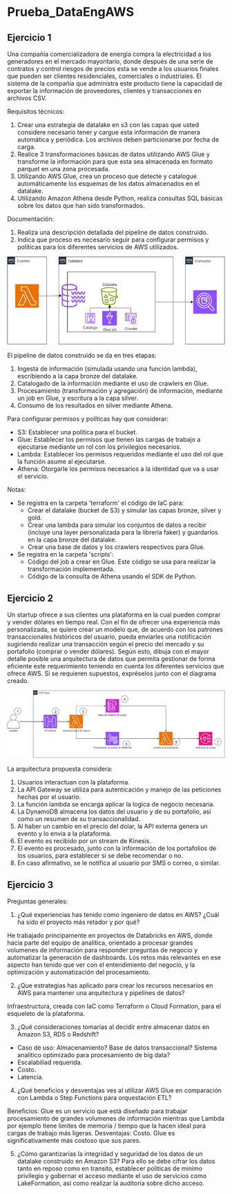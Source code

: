 # Prueba_DataEngAWS


## Ejercicio 1
Una compañía comercializadora de energía compra la electricidad a los generadores en el mercado
mayoritario, donde después de una serie de contratos y control riesgos de precios esta se vende a los
usuarios finales que pueden ser clientes residenciales, comerciales o industriales.
El sistema de la compañía que administra este producto tiene la capacidad de exportar la información
de proveedores, clientes y transacciones en archivos CSV.

Requisitos técnicos:
1. Crear una estrategia de datalake en s3 con las capas que usted considere necesario tener y cargue esta
información de manera automática y periódica. Los archivos deben particionarse por fecha de carga.
2. Realice 3 transformaciones básicas de datos utilizando AWS Glue y transforme la información para que
esta sea almacenada en formato parquet en una zona procesada.
3. Utilizando AWS Glue, crea un proceso que detecte y catalogue automáticamente los esquemas de los
datos almacenados en el datalake.
4. Utilizando Amazon Athena desde Python, realiza consultas SQL básicas sobre los datos que han sido
transformados.

Documentación:
1. Realiza una descripción detallada del pipeline de datos construido.
2. Indica que proceso es necesario seguir para configurar permisos y políticas para los diferentes servicios
de AWS utilizados.

![alt text](imagenes/punto1.png)

El pipeline de datos construido se da en tres etapas:
1. Ingesta de información (simulada usando una función lambda), escribiendo a la capa bronze del datalake.
2. Catalogado de la información mediante el uso de crawlers en Glue.
3. Procesamiento (transformación y agregación) de información, mediante un job en Glue, y escritura a la capa silver.
4. Consumo de los resultados en silver mediante Athena.

Para configurar permisos y políticas hay que considerar:
- S3: Establecer una politica para el bucket.
- Glue: Establecer los permisos que tienen las cargas de trabajo a ejecutarse mediante un rol con los privilegios necesarios. 
- Lambda: Establecer los permisos requeridos mediante el uso del rol que la función asume al ejecutarse.
- Athena: Otorgarle los permisos necesarios a la identidad que va a usar el servicio.

Notas:
- Se registra en la carpeta 'terraform' el código de IaC para:
    - Crear el datalake (bucket de S3) y simular las capas bronze, silver y gold.
    - Crear una lambda para simular los conjuntos de datos a recibir (incluye una layer personalizada para la libreria faker) y guardarlos en la capa bronze del datalake.
    - Crear una base de datos y los crawlers respectivos para Glue.
- Se registra en la carpeta 'scripts':
    - Código del job a crear en Glue. Este código se usa para realizar la transformación implementada.
    - Código de la consulta de Athena usando el SDK de Python.

## Ejercicio 2
Un startup ofrece a sus clientes una plataforma en la cual pueden comprar y vender dólares en tiempo
real. Con el fin de ofrecer una experiencia más personalizada, se quiere crear un modelo que, de
acuerdo con los patrones transaccionales históricos del usuario, pueda enviarles una notificación
sugiriendo realizar una transacción según el precio del mercado y su portafolio (comprar o vender
dólares).
Según esto, dibuja con el mayor detalle posible una arquitectura de datos que permita gestionar de
forma eficiente este requerimiento teniendo en cuenta los diferentes servicios que ofrece AWS. Si se
requieren supuestos, expréselos junto con el diagrama creado.

![alt text](imagenes/punto2.png)

La arquitectura propuesta considera:
1. Usuarios interactuan con la plataforma.
2. La API Gateway se utiliza para autenticación y manejo de las peticiones hechas por el usuario.
3. La función lambda se encarga aplicar la logica de negocio necesaria.
4. La DynamoDB almacena los datos del usuario y de su portafolio, así como un resumen de su transaccionalidad.
5. Al haber un cambio en el precio del dolar, la API externa genera un evento y lo envia a la plataforma.
6. El evento es recibido por un stream de Kinesis.
7. El evento es procesado, junto con la información de los portafolios de los usuarios, para establecer si se debe recomendar o no.
8. En caso afirmativo, se le notifica al usuario por SMS o correo, o similar.


## Ejercicio 3
Preguntas generales:
1. ¿Qué experiencias has tenido como ingeniero de datos en AWS? ¿Cuál ha sido el proyecto más retador
y por qué?

He trabajado principamente en proyectos de Databricks en AWS, donde hacia parte del equipo de analítica, orientado a procesar grandes volumenes de información para responder preguntas de negocio y automatizar la generación de dashboards. Los retos más relevantes en ese aspecto han tenido que ver con el entendimiento del negocio, y la optimización y automatización del procesamiento.

2. ¿Que estrategias has aplicado para crear los recursos necesarios en AWS para mantener una
arquitectura y pipelines de datos?

Infraestructura, creada con IaC como Terraform o Cloud Formation, para el esqueleto de la plataforma.


3. ¿Qué consideraciones tomarías al decidir entre almacenar datos en Amazon S3, RDS o Redshift?

- Caso de uso: Almacenamiento? Base de datos transaccional? Sistema analitico optimizado para procesamiento de big data?
- Escalabiliad requerida.
- Costo.
- Latencia.

4. ¿Qué beneficios y desventajas ves al utilizar AWS Glue en comparación con Lambda o Step Functions
para orquestación ETL?

Beneficios: Glue es un servicio que está diseñado para trabajar procesamiento de grandes volumenes de información mientras que Lambda por ejemplo tiene limites de memoria / tiempo que la hacen ideal para cargas de trabajo más ligeras.
Desventajas: Costo. Glue es significativamente más costoso que sus pares.

5. ¿Cómo garantizarías la integridad y seguridad de los datos de un datalake construido en Amazon S3?
Para ello se debe cifrar los datos tanto en reposo como en transito, establecer politicas de minimo privilegio y gobernar el acceso mediante el uso de servicios como LakeFormation, así como realizar la auditoria sobre dicho acceso. 


